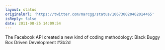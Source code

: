 ```yaml
---
layout: status
originalUrl: 'https://twitter.com/marcgg/status/106730020462014465'
isReply: false
date: 2011-08-25 14:09:54
---
```


The Facebook API created a new kind of coding methodology: Black Buggy Box Driven Development #3b2d
